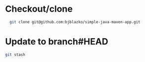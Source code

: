 # Checkout/clone

```bash
  git clone git@github.com:bjblazko/simple-java-maven-app.git
```

# Update to branch#HEAD

```bash
git stash
```

